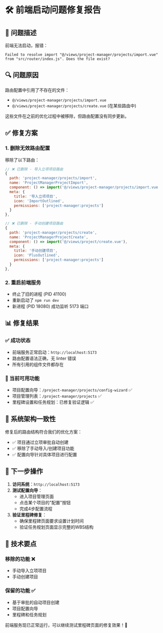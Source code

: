 # 🛠️ 前端启动问题修复报告

## 🚨 **问题描述**
前端无法启动，报错：
```
Failed to resolve import "@/views/project-manager/projects/import.vue" from "src/router/index.js". Does the file exist?
```

## 🔍 **问题原因**
路由配置中引用了不存在的文件：
- `@/views/project-manager/projects/import.vue`
- `@/views/project-manager/projects/create.vue` (在某些路由中)

这些文件在之前的优化过程中被移除，但路由配置没有同步更新。

## ✅ **修复方案**

### **1. 删除无效路由配置**
移除了以下路由：
```javascript
// ❌ 已删除 - 导入立项项目路由
{
  path: 'project-manager/projects/import',
  name: 'ProjectManagerProjectImport',
  component: () => import('@/views/project-manager/projects/import.vue'),
  meta: {
    title: '导入立项项目',
    icon: 'ImportOutlined',
    permissions: ['project-manager:projects']
  }
},

// ❌ 已删除 - 手动创建项目路由  
{
  path: 'project-manager/projects/create',
  name: 'ProjectManagerProjectCreate',
  component: () => import('@/views/project/create.vue'),
  meta: {
    title: '手动创建项目',
    icon: 'PlusOutlined',
    permissions: ['project-manager:projects']
  }
},
```

### **2. 重启前端服务**
- 终止了旧的进程 (PID 41100)
- 重新启动了 `npm run dev`
- 新进程 (PID 18080) 成功监听 5173 端口

## 📊 **修复结果**

### **✅ 成功状态**
- 前端服务正常启动：`http://localhost:5173`
- 路由配置语法正确，无 linter 错误
- 所有引用的组件文件都存在

### **🎯 当前可用功能**
- 项目配置向导：`/project-manager/projects/config-wizard` ✅
- 项目管理列表：`/project-manager/projects` ✅
- 里程碑设置和任务规划：已修复验证逻辑 ✅

## 🔗 **系统架构一致性**

修复后的路由结构符合我们的优化方案：
- ✅ 项目通过立项审批自动创建
- ✅ 移除了手动导入/创建项目功能
- ✅ 配置向导针对具体项目进行配置

## 🚀 **下一步操作**

1. **访问系统**：`http://localhost:5173`
2. **测试配置向导**：
   - 进入项目管理页面
   - 点击某个项目的"配置"按钮
   - 完成4步配置流程
3. **验证里程碑修复**：
   - 确保里程碑页面要求设置计划时间
   - 验证任务规划页面显示完整的WBS结构

## 📝 **技术要点**

### **移除的功能** ❌
- 手动导入立项项目
- 手动创建项目

### **保留的功能** ✅
- 基于审批的自动项目创建
- 项目配置向导
- 里程碑和任务规划

前端服务现已正常运行，可以继续测试里程碑页面的修复效果！🎉